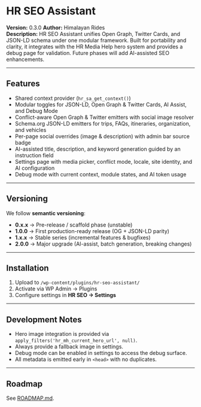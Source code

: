 # HR SEO Assistant

**Version:** 0.3.0
**Author:** Himalayan Rides  
**Description:** HR SEO Assistant unifies Open Graph, Twitter Cards, and JSON-LD schema under one modular framework. Built for portability and clarity, it integrates with the HR Media Help hero system and provides a debug page for validation. Future phases will add AI-assisted SEO enhancements.

---

## Features
- Shared context provider (`hr_sa_get_context()`)
- Modular toggles for JSON-LD, Open Graph & Twitter Cards, AI Assist, and Debug Mode
- Conflict-aware Open Graph & Twitter emitters with social image resolver
- Schema.org JSON-LD emitters for trips, FAQs, itineraries, organization, and vehicles
- Per-page social overrides (image & description) with admin bar source badge
- AI-assisted title, description, and keyword generation guided by an instruction field
- Settings page with media picker, conflict mode, locale, site identity, and AI configuration
- Debug mode with current context, module states, and AI token usage

---

## Versioning

We follow **semantic versioning**:

- **0.x.x** → Pre-release / scaffold phase (unstable)  
- **1.0.0** → First production-ready release (OG + JSON-LD parity)  
- **1.x.x** → Stable series (incremental features & bugfixes)  
- **2.0.0** → Major upgrade (AI-assist, batch generation, breaking changes)

---

## Installation
1. Upload to `/wp-content/plugins/hr-seo-assistant/`
2. Activate via WP Admin → Plugins
3. Configure settings in **HR SEO → Settings**

---

## Development Notes
- Hero image integration is provided via `apply_filters('hr_mh_current_hero_url', null)`.
- Always provide a fallback image in settings.
- Debug mode can be enabled in settings to access the debug surface.
- All metadata is emitted early in `<head>` with no duplicates.

---

## Roadmap
See [ROADMAP.md](ROADMAP.md).
